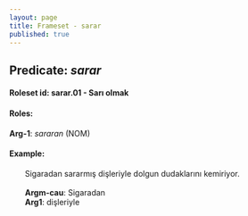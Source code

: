 ```yaml
---
layout: page
title: Frameset - sarar
published: true
---
```

<h2>Predicate: <i>sarar</i></h2>
<h4>Roleset id: sarar.01 - Sarı olmak<br>
<h4>Roles:</h4>
<b>Arg-1</b>: <i>sararan</i>  (NOM) <br>
<h4>Example:</h4>
&emsp;&emsp;Sigaradan sararmış dişleriyle dolgun dudaklarını kemiriyor.<br><br>
&emsp;&emsp;<b>Argm-cau</b>:  Sigaradan<br>
&emsp;&emsp;<b>Arg1</b>:  dişleriyle<br>

